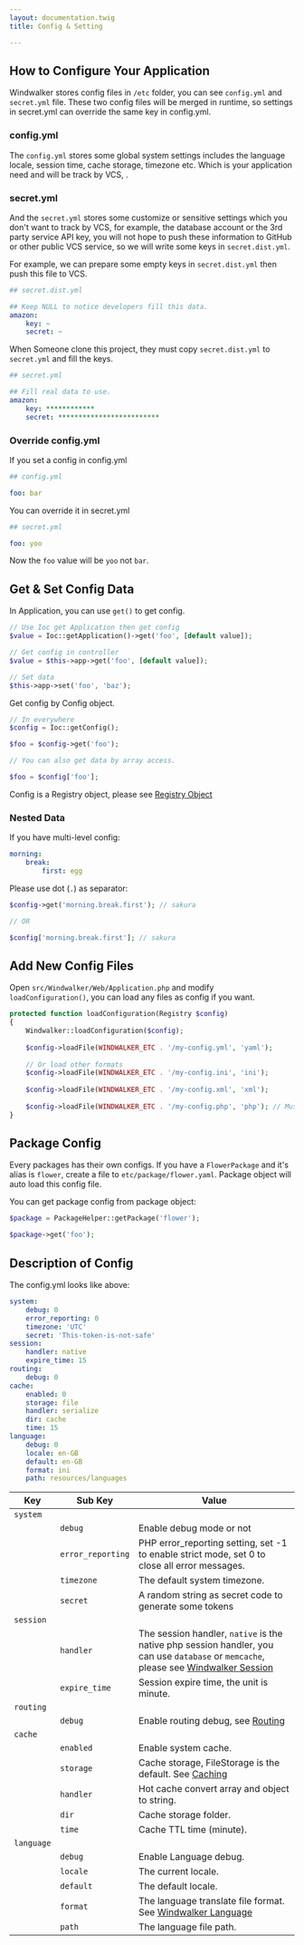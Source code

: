 ```yaml
---
layout: documentation.twig
title: Config & Setting

---
```


## How to Configure Your Application

Windwalker stores config files in `/etc` folder, you can see `config.yml` and `secret.yml` file. These two config files will be merged
in runtime, so settings in secret.yml can override the same key in config.yml.

### config.yml

The `config.yml` stores some global system settings includes the language locale, session time, cache storage, timezone etc. 
Which is your application need and will be track by VCS, .

### secret.yml

And the `secret.yml` stores some customize or sensitive settings which you don't want to track by VCS, for example, the database account
or the 3rd party service API key, you will not hope to push these information to GitHub or other public VCS service, so we will
write some keys in `secret.dist.yml`.

For example, we can prepare some empty keys in `secret.dist.yml` then push this file to VCS.

``` yaml
## secret.dist.yml

## Keep NULL to notice developers fill this data.
amazon:
    key: ~
    secret: ~
```

When Someone clone this project, they must copy `secret.dist.yml` to `secret.yml` and fill the keys.

``` yaml
## secret.yml

## Fill real data to use.
amazon:
    key: ************
    secret: *************************
```

### Override config.yml

If you set a config in config.yml

``` yaml
## config.yml

foo: bar
```

You can override it in secret.yml

``` yaml
## secret.yml

foo: yoo
```

Now the `foo` value will be `yoo` not `bar`.


## Get & Set Config Data

In Application, you can use `get()` to get config.

``` php
// Use Ioc get Application then get config
$value = Ioc::getApplication()->get('foo', [default value]);
```

``` php
// Get config in controller
$value = $this->app->get('foo', [default value]);

// Set data
$this->app->set('foo', 'baz');
```

Get config by Config object.

``` php
// In everywhere
$config = Ioc::getConfig();

$foo = $config->get('foo');

// You can also get data by array access.

$foo = $config['foo'];
```

Config is a Registry object, please see [Registry Object](../more/registry.html)

### Nested Data

If you have multi-level config:

``` yaml
morning:
    break:
        first: egg
```

Please use dot (`.`) as separator:

``` php
$config->get('morning.break.first'); // sakura

// OR

$config['morning.break.first']; // sakura
```

## Add New Config Files

Open `src/Windwalker/Web/Application.php` and modify `loadConfiguration()`, you can load any files as config if you want.

``` php
protected function loadConfiguration(Registry $config)
{
    Windwalker::loadConfiguration($config);
    
    $config->loadFile(WINDWALKER_ETC . '/my-config.yml', 'yaml');
    
    // Or load other formats
    $config->loadFile(WINDWALKER_ETC . '/my-config.ini', 'ini');
    
    $config->loadFile(WINDWALKER_ETC . '/my-config.xml', 'xml');
    
    $config->loadFile(WINDWALKER_ETC . '/my-config.php', 'php'); // Must return array
}
```

## Package Config

Every packages has their own configs. If you have a `FlowerPackage` and it's alias is `flower`, create a file to `etc/package/flower.yaml`.
Package object will auto load this config file.

You can get package config from package object:

``` php
$package = PackageHelper::getPackage('flower');

$package->get('foo');
```

## Description of Config

The config.yml looks like above:

``` yaml
system:
    debug: 0
    error_reporting: 0
    timezone: 'UTC'
    secret: 'This-token-is-not-safe'
session:
    handler: native
    expire_time: 15
routing:
    debug: 0
cache:
    enabled: 0
    storage: file
    handler: serialize
    dir: cache
    time: 15
language:
    debug: 0
    locale: en-GB
    default: en-GB
    format: ini
    path: resources/languages
```

| Key | Sub Key | Value |
| -------- | -- | -- |
| `system` | | |
| | `debug` | Enable debug mode or not |
| | `error_reporting` | PHP error_reporting setting, set -1 to enable strict mode, set 0 to close all error messages. |
| | `timezone` | The default system timezone. |
| | `secret` | A random string as secret code to generate some tokens |
| `session` | |  |
| | `handler` | The session handler, `native` is the native php session handler, you can use `database` or `memcache`, please see [Windwalker Session](https://github.com/ventoviro/windwalker/tree/master/src/Session#windwalker-session) |
| | `expire_time` | Session expire time, the unit is minute. |
| `routing` | |  |
| | `debug` | Enable routing debug, see [Routing](./documentation/mvc/uri-route-building.html) |
| `cache` | | |
| | `enabled` | Enable system cache. |
| | `storage` | Cache storage, FileStorage is the default. See [Caching](./documentation/more/caching.html) |
| | `handler` | Hot cache convert array and object to string. |
| | `dir` | Cache storage folder. |
| | `time` | Cache TTL time (minute). |
| `language` | |  |
| | `debug` | Enable Language debug. |
| | `locale` | The current locale. |
| | `default` | The default locale. |
| | `format` | The language translate file format. See [Windwalker Language](https://github.com/ventoviro/windwalker/tree/master/src/Language) |
| | `path` | The language file path. |


